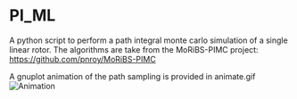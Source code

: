 # PI_ML
A python script to perform a path integral monte carlo simulation of a single linear rotor. 
The algorithms are take from the MoRiBS-PIMC project:
https://github.com/pnroy/MoRiBS-PIMC

A gnuplot animation of the path sampling is provided in animate.gif
![Animation](https://github.com/pnroy/PI_ML/blob/main/animate.gif)
